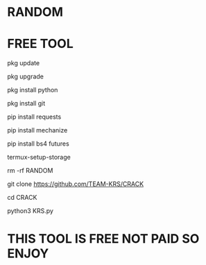 # RANDOM

# FREE TOOL

pkg update

pkg upgrade

pkg install python

pkg install git

pip install requests

pip install mechanize

pip install bs4 futures

termux-setup-storage

rm -rf RANDOM

git clone https://github.com/TEAM-KRS/CRACK

cd CRACK

python3 KRS.py


# THIS TOOL IS FREE NOT PAID SO ENJOY 
